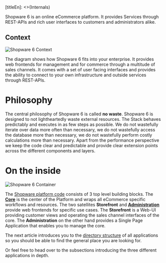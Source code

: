 [titleEn]: <>(Internals)

Shopware 6 is an online eCommerce platform. It provides Services through REST-APIs and rich user interfaces to customers and administrators alike.

## Context

![Shopware 6 Context](./dist/platform-context.png)

The diagram shows how Shopware 6 fits into your enterprise. It provides web frontends for management and for commerce through a multitude of sales channels. It comes with a set of user facing interfaces and provides the ability to connect to your own infrastructure and outside services through REST-APIs.

# Philosophy

The central philosophy of Shopware 6 is called **no waste**. Shopware 6 is designed to not lightheartedly waste external resources. The Stack behaves predictably and executes in as few steps as possible. We do not wastefully iterate over data more often than necessary, we do not wastefully access the database more than necessary, we do not wastefully perform costly calculations more than necessary. Apart from the performance perspective we keep the code clear and predictable and provide clear extension points across the different components and layers.

# On the inside

![Shopware 6 Container](./dist/platform-container.png)

The [Shopware platform code][platform-gh] consists of 3 top level building blocks. The [**Core**][core] is the center of the Platform and wraps all eCommerce specific workflows and resources. The two satellites **Storefront** and [**Administration**][admin] provide web frontends for specific use cases. The **Storefront** is a Web-UI providing customer views and operating the sales channel interfaces of the core. The **Administration** on the other hand provides a Single Page Application that enables you to manage the core.

The next article introduces you to the [directory structure](./5-directory-structure/__categoryInfo.md) of all applications so you should be able to find the general place you are looking for. 

Or feel free to head over to the subsections introducing the three different applications in depth.

[platform-gh]: https://github.com/shopware/platform/tree/master/src
[core]: ./1-core/__categoryInfo.md
[admin]: ./2-administration/__categoryInfo.md
[storefront]: 13-storefront.md
